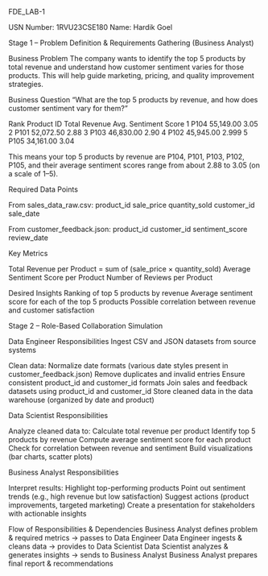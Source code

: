 FDE_LAB-1

USN Number: 1RVU23CSE180
Name: Hardik Goel

Stage 1 – Problem Definition & Requirements Gathering (Business Analyst)

Business Problem
The company wants to identify the top 5 products by total revenue and understand how customer sentiment varies for those products. This will help guide marketing, pricing, and quality improvement strategies.

Business Question
“What are the top 5 products by revenue, and how does customer sentiment vary for them?”

Rank	Product ID	Total Revenue	Avg. Sentiment Score
1	      P104	       55,149.00	       3.05
2     	P101	       52,072.50	       2.88
3	      P103	       46,830.00	       2.90
4	      P102	       45,945.00	       2.999
5	      P105	       34,161.00	       3.04

This means your top 5 products by revenue are P104, P101, P103, P102, P105, and their average sentiment scores range from about 2.88 to 3.05 (on a scale of 1–5).



Required Data Points

From sales_data_raw.csv:
product_id
sale_price
quantity_sold
customer_id
sale_date

From customer_feedback.json:
product_id
customer_id
sentiment_score
review_date


Key Metrics

Total Revenue per Product = sum of (sale_price × quantity_sold)
Average Sentiment Score per Product
Number of Reviews per Product

Desired Insights
Ranking of top 5 products by revenue
Average sentiment score for each of the top 5 products
Possible correlation between revenue and customer satisfaction


Stage 2 – Role-Based Collaboration Simulation

Data Engineer Responsibilities
Ingest CSV and JSON datasets from source systems

Clean data:
Normalize date formats (various date styles present in customer_feedback.json)
Remove duplicates and invalid entries
Ensure consistent product_id and customer_id formats
Join sales and feedback datasets using product_id and customer_id
Store cleaned data in the data warehouse (organized by date and product)


Data Scientist Responsibilities

Analyze cleaned data to:
Calculate total revenue per product
Identify top 5 products by revenue
Compute average sentiment score for each product
Check for correlation between revenue and sentiment
Build visualizations (bar charts, scatter plots)


Business Analyst Responsibilities

Interpret results:
Highlight top-performing products
Point out sentiment trends (e.g., high revenue but low satisfaction)
Suggest actions (product improvements, targeted marketing)
Create a presentation for stakeholders with actionable insights


Flow of Responsibilities & Dependencies
Business Analyst defines problem & required metrics → passes to Data Engineer
Data Engineer ingests & cleans data → provides to Data Scientist
Data Scientist analyzes & generates insights → sends to Business Analyst
Business Analyst prepares final report & recommendations
